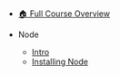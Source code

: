 - [🏠 Full Course Overview](/README)


- Node
  - [Intro](./Intro.md "Intro")
  - [Installing Node](./Installing-Node.md "Installing Node")
